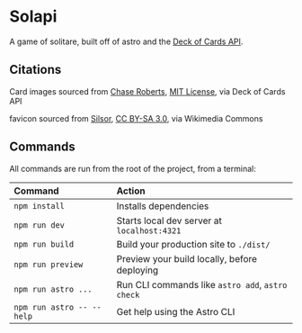 # Solapi

A game of solitare, built off of astro and the [Deck of Cards API](https://deckofcardsapi.com/).

## Citations

Card images sourced from 
[Chase Roberts](https://deckofcardsapi.com/), 
[MIT License](https://github.com/crobertsbmw/deckofcards/blob/master/LICENSE.txt),
via Deck of Cards API

favicon sourced from
[Silsor](https://commons.wikimedia.org/wiki/File:Anglo-American_card_suits.svg),
[CC BY-SA 3.0](http://creativecommons.org/licenses/by-sa/3.0/),
via Wikimedia Commons

## Commands

All commands are run from the root of the project, from a terminal:

| Command                   | Action                                           |
| :------------------------ | :----------------------------------------------- |
| `npm install`             | Installs dependencies                            |
| `npm run dev`             | Starts local dev server at `localhost:4321`      |
| `npm run build`           | Build your production site to `./dist/`          |
| `npm run preview`         | Preview your build locally, before deploying     |
| `npm run astro ...`       | Run CLI commands like `astro add`, `astro check` |
| `npm run astro -- --help` | Get help using the Astro CLI                     |
